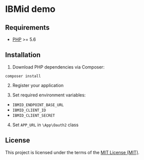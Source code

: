 # IBMid demo

## Requirements

* [PHP](http://php.net) >= 5.6

## Installation

1. Download PHP dependencies via Composer:

  ```shell
  composer install
  ```
2. Register your application

3. Set required environment variables:

  * `IBMID_ENDPOINT_BASE_URL`
  * `IBMID_CLIENT_ID`
  * `IBMID_CLIENT_SECRET`

4. Set `APP_URL` in `\App\Oauth2` class

## License

This project is licensed under the terms of the [MIT License (MIT)](LICENSE).
